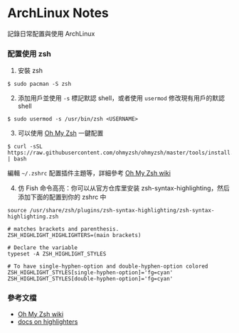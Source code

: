 # ArchLinux Notes
記錄日常配置與使用 ArchLinux
### 配置使用 zsh
1. 安裝 zsh
```
$ sudo pacman -S zsh
```
2. 添加用戶並使用 `-s` 標記默認 shell，或者使用 `usermod` 修改現有用戶的默認 shell
```
$ sudo usermod -s /usr/bin/zsh <USERNAME>
```
3. 可以使用 [Oh My Zsh](https://github.com/ohmyzsh/ohmyzsh) 一鍵配置
```
$ curl -sSL https://raw.githubusercontent.com/ohmyzsh/ohmyzsh/master/tools/install.sh | bash
```
編輯 `~/.zshrc` 配置插件主題等，詳細參考 [Oh My Zsh wiki](https://github.com/ohmyzsh/ohmyzsh/wiki)

4. 仿 Fish 命令高亮：你可以从官方仓库里安装 zsh-syntax-highlighting，然后添加下面的配置到你的 zshrc 中
```
source /usr/share/zsh/plugins/zsh-syntax-highlighting/zsh-syntax-highlighting.zsh

# matches brackets and parenthesis.
ZSH_HIGHLIGHT_HIGHLIGHTERS=(main brackets)

# Declare the variable
typeset -A ZSH_HIGHLIGHT_STYLES

# To have single-hyphen-option and double-hyphen-option colored
ZSH_HIGHLIGHT_STYLES[single-hyphen-option]='fg=cyan'
ZSH_HIGHLIGHT_STYLES[double-hyphen-option]='fg=cyan'
```



### 參考文檔
+ [Oh My Zsh wiki](https://github.com/ohmyzsh/ohmyzsh/wiki)
+ [docs on highlighters](https://github.com/zsh-users/zsh-syntax-highlighting/blob/master/docs/highlighters.md)

